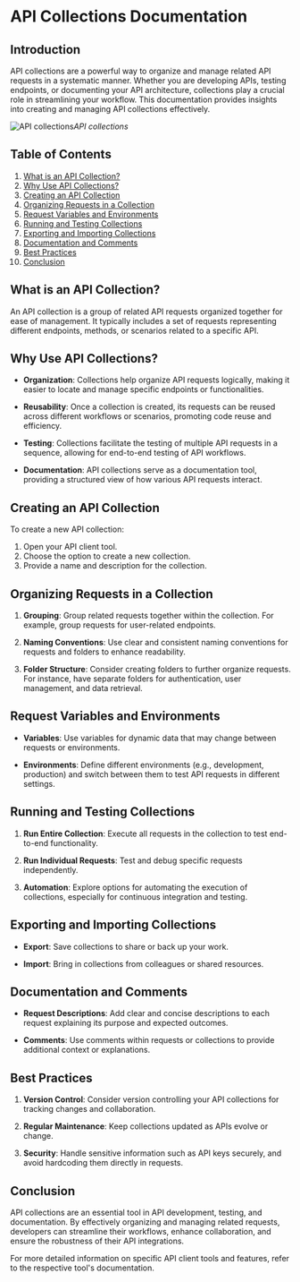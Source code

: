 # API Collections Documentation

## Introduction

API collections are a powerful way to organize and manage related API requests in a systematic manner. Whether you are developing APIs, testing endpoints, or documenting your API architecture, collections play a crucial role in streamlining your workflow. This documentation provides insights into creating and managing API collections effectively.

![API collections](~@img/api-collections.png)_API collections_

## Table of Contents

1. [What is an API Collection?](#what-is-an-api-collection)
2. [Why Use API Collections?](#why-use-api-collections)
3. [Creating an API Collection](#creating-an-api-collection)
4. [Organizing Requests in a Collection](#organizing-requests-in-a-collection)
5. [Request Variables and Environments](#request-variables-and-environments)
6. [Running and Testing Collections](#running-and-testing-collections)
7. [Exporting and Importing Collections](#exporting-and-importing-collections)
8. [Documentation and Comments](#documentation-and-comments)
9. [Best Practices](#best-practices)
10. [Conclusion](#conclusion)

## What is an API Collection?

An API collection is a group of related API requests organized together for ease of management. It typically includes a set of requests representing different endpoints, methods, or scenarios related to a specific API.

## Why Use API Collections?

- **Organization**: Collections help organize API requests logically, making it easier to locate and manage specific endpoints or functionalities.

- **Reusability**: Once a collection is created, its requests can be reused across different workflows or scenarios, promoting code reuse and efficiency.

- **Testing**: Collections facilitate the testing of multiple API requests in a sequence, allowing for end-to-end testing of API workflows.

- **Documentation**: API collections serve as a documentation tool, providing a structured view of how various API requests interact.

## Creating an API Collection

To create a new API collection:

1. Open your API client tool.
2. Choose the option to create a new collection.
3. Provide a name and description for the collection.

## Organizing Requests in a Collection

1. **Grouping**: Group related requests together within the collection. For example, group requests for user-related endpoints.

2. **Naming Conventions**: Use clear and consistent naming conventions for requests and folders to enhance readability.

3. **Folder Structure**: Consider creating folders to further organize requests. For instance, have separate folders for authentication, user management, and data retrieval.

## Request Variables and Environments

- **Variables**: Use variables for dynamic data that may change between requests or environments.

- **Environments**: Define different environments (e.g., development, production) and switch between them to test API requests in different settings.

## Running and Testing Collections

1. **Run Entire Collection**: Execute all requests in the collection to test end-to-end functionality.

2. **Run Individual Requests**: Test and debug specific requests independently.

3. **Automation**: Explore options for automating the execution of collections, especially for continuous integration and testing.

## Exporting and Importing Collections

- **Export**: Save collections to share or back up your work.

- **Import**: Bring in collections from colleagues or shared resources.

## Documentation and Comments

- **Request Descriptions**: Add clear and concise descriptions to each request explaining its purpose and expected outcomes.

- **Comments**: Use comments within requests or collections to provide additional context or explanations.

## Best Practices

1. **Version Control**: Consider version controlling your API collections for tracking changes and collaboration.

2. **Regular Maintenance**: Keep collections updated as APIs evolve or change.

3. **Security**: Handle sensitive information such as API keys securely, and avoid hardcoding them directly in requests.

## Conclusion

API collections are an essential tool in API development, testing, and documentation. By effectively organizing and managing related requests, developers can streamline their workflows, enhance collaboration, and ensure the robustness of their API integrations.

For more detailed information on specific API client tools and features, refer to the respective tool's documentation.
